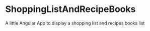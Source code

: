 # ShoppingListAndRecipeBooks
A little Angular App to display a shopping list and recipes books list

